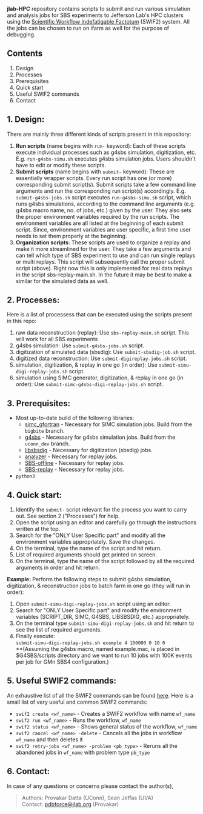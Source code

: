**jlab-HPC** repository contains scripts to submit and run various simulation and analysis jobs for SBS experiments to Jefferson Lab's HPC clusters using the [Scientific Workflow Indefatigable Factotum](https://scicomp.jlab.org/docs/swif2) (SWIF2) system. All the jobs can be chosen to run on ifarm as well for the purpose of debugging.

## Contents
1. Design
2. Processes
3. Prerequisites
4. Quick start
5. Useful SWIF2 commands
6. Contact

## 1. Design: 
There are mainly three different kinds of scripts present in this repository: 
1. **Run scripts** (name begins with `run-` keyword): Each of these scripts execute individual processes such as g4sbs simulation, digitization, etc. E.g. `run-g4sbs-simu.sh` executes g4sbs simulation jobs. Users shouldn't have to edit or modify these scripts.
2. **Submit scripts** (name begins with `submit-` keyword): These are essentially wrapper scripts. Every run script has one (or more) corresponding submit script(s). Submit scripts take a few command line arguments and run the corresponding run script(s) accordingly. E.g. `submit-g4sbs-jobs.sh` script executes `run-g4sbs-simu.sh` script, which runs g4sbs simulations, according to the command line arguments (e.g. g4sbs macro name, no. of jobs, etc.) given by the user. They also sets the proper environment variables required by the run scripts. The environment variables are all listed at the beginning of each submit script. Since, environment variables are user specific, a first time user needs to set them properly at the beginning.
3. **Organization scripts**: These scripts are used to organize a replay and make it more streamlined for the user. They take a few arguments and can tell which type of SBS experiment to use and can run single replays or multi replays. This script will subsequently call the proper submit script (above). Right now this is only implemented for real data replays in the script sbs-replay-main.sh. In the future it may be best to make a similar for the simulated data as well.

## 2. Processes:
Here is a list of processess that can be executed using the scripts present in this repo:
1. raw data reconstruction (replay): Use `sbs-replay-main.sh` script. This will work for all SBS experiments
2. g4sbs simulation: Use `submit-g4sbs-jobs.sh` script.
3. digitization of simulated data (sbsdig): Use `submit-sbsdig-job.sh` script.
4. digitized data reconstruction: Use `submit-digireplay-jobs.sh` script.
5. simulation, digitization, & replay in one go (in order): Use `submit-simu-digi-replay-jobs.sh` script.
6. simulation using SIMC generator, digitization, & replay in one go (in order): Use `submit-simc-g4sbs-digi-replay-jobs.sh` script.

## 3. Prerequisites:
- Most up-to-date build of the following libraries:
  - [simc_gfortran](https://github.com/MarkKJones/simc_gfortran) - Necessary for SIMC simulation jobs. Build from the `bigbite` branch.
  - [g4sbs](https://github.com/JeffersonLab/g4sbs/tree/master) - Necessary for g4sbs simulation jobs. Build from the `uconn_dev` branch.
  - [libsbsdig](https://github.com/JeffersonLab/libsbsdig) - Necessary for digitization (sbsdig) jobs.
  - [analyzer](https://github.com/JeffersonLab/analyzer) - Necessary for replay jobs.
  - [SBS-offline](https://github.com/JeffersonLab/SBS-offline) - Necessary for replay jobs.
  - [SBS-replay](https://github.com/JeffersonLab/SBS-replay) - Necessary for replay jobs.
- `python3` 
 
## 4. Quick start:
1. Identify the `submit-` script relevant for the process you want to carry out. See section 2 ("Processes") for help.
2. Open the script using an editor and carefully  go through the instructions written at the top.
3. Search for the "ONLY User Specific part" and modify all the environment variables appropriately. Save the changes.
4. On the terminal, type the name of the script and hit return.
5. List of required arguments should get printed on screen.
6. On the terminal, type the name of the script followed by all the required arguments in order and hit return.

**Example:** Perform the following steps to submit g4sbs simulation, digitization, & reconstruction jobs to batch farm in one go (they will run in order):
1. Open `submit-simu-digi-replay-jobs.sh` script using an editor.
2. Search for "ONLY User Specific part" and modify the environment variables (SCRIPT_DIR, SIMC, G4SBS, LIBSBSDIG, etc.) appropriately.
3. On the terminal type `submit-simu-digi-replay-jobs.sh` and hit return to see the list of required arguments. 
4. Finally execute: <br>
`submit-simu-digi-replay-jobs.sh example 4 100000 0 10 0` <br>
\*\*(Assuming the g4sbs macro, named example.mac, is placed in $G4SBS/scripts directory and we want to run 10 jobs with 100K events per job for GMn SBS4 configuration.)

## 5. Useful SWIF2 commands:
An exhaustive list of all the SWIF2 commands can be found [here](https://scicomp.jlab.org/cli/swif.html). Here is a small list of very useful and common SWIF2 commands:

- `swif2 create <wf_name>` - Creates a SWIF2 workflow with name `wf_name` 
- `swif2 run <wf_name>` - Runs the workflow, `wf_name`
- `swif2 status <wf_name>` - Shows general status of the workflow, `wf_name`
- `swif2 cancel <wf_name> -delete` - Cancels all the jobs in workflow `wf_name` and then deletes it 
- `swif2 retry-jobs <wf_name> -problem <pb_type>` - Reruns all the abandoned jobs in `wf_name` with problem type `pb_type`

## 6. Contact:
In case of any questions or concerns please contact the author(s),
>Authors: Provakar Datta (UConn), Sean Jeffas (UVA) <br> 
>Contact: <pdbforce@jlab.org> (Provakar)
